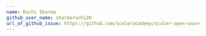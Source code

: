 ```yaml
---
name: Ruchi Sharma
github_user_name: sharmaruchi30
url_of_github_issue: https://github.com/scaleracademy/scaler-open-source-september-challenge/issues/286
---
```

